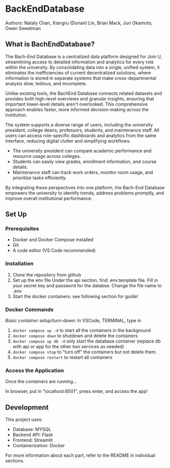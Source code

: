 # BackEndDatabase 
Authors: Nataly Chan, Xiangru (Dorian) Lin, Brian Mack, Juri Okamoto, Owen Sweetman

## What is BachEndDatabase?

The Bach-End Database is a centralized data platform designed for Join U, streamlining access to detailed information and analytics for every role within the university. By consolidating data into a single, unified system, it eliminates the inefficiencies of current decentralized solutions, where information is stored in separate systems that make cross-departmental analysis slow, tedious, and incomplete.

Unlike existing tools, the BachEnd Database connects related datasets and provides both high-level overviews and granular insights, ensuring that important lower-level details aren't overlooked. This comprehensive approach enables faster, more informed decision-making across the institution.

The system supports a diverse range of users, including the university president, college deans, professors, students, and maintenance staff. All users can access role-specific dashboards and analytics from the same interface, reducing digital clutter and simplifying workflows. 

- The university president can compare academic performance and resource usage across colleges.
- Students can easily view grades, enrollment information, and course details.
- Maintenance staff can track work orders, monitor room usage, and prioritize tasks efficiently.

By integrating these perspectives into one platform, the Bach-End Database empowers the university to identify trends, address problems promptly, and improve overall institutional performance.


## Set Up

### Prerequisites
- Docker and Docker Compose installed
- Git
- A code editor (VS Code recommended)

### Installation
1. Clone the repository from github
2. Set up the env file
   Under the api section, find .env.template file.
   Fill in your secret key and password for the databse.
   Change the file name to .env
3. Start the docker containers: see following section for guide!

### Docker Commands
*Basic container setup/turn-down:*
In VSCode, TERMINAL, type in 
   1. `docker compose up -d` to start all the containers in the background
   2.  `docker compose down` to shutdown and delete the containers
   3.  `docker compose up db -d` only start the database container (replace db with api or app for the other two services as needed)
   4. `docker compose stop` to "turn off" the containers but not delete them.
   5. `docker compose restart` to restart all containers

### Access the Application
Once the containers are running...

In browser, put in "localhost:8501", press enter, and access the app!



## Development
This project uses:
- Database: MYSQL
- Backend API: Flask
- Frontend: Streamlit
- Containerization: Docker

For more information about each part, refer to the README in individual sections.